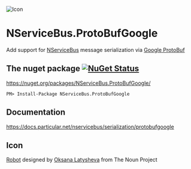 ![Icon](https://raw.githubusercontent.com/SimonCropp/NServiceBus.ProtoBuf/master/Icon/package_icon.png)

NServiceBus.ProtoBufGoogle
===========================

Add support for [NServiceBus](https://docs.particular.net/nservicebus/) message serialization via [Google ProtoBuf](https://github.com/google/protobuf)


## The nuget package  [![NuGet Status](https://img.shields.io/nuget/v/NServiceBus.ProtoBufGoogle.svg?style=flat)](https://www.nuget.org/packages/NServiceBus.ProtoBufGoogle/)

https://nuget.org/packages/NServiceBus.ProtoBufGoogle/

    PM> Install-Package NServiceBus.ProtoBufGoogle


## Documentation

https://docs.particular.net/nservicebus/serialization/protobufgoogle


## Icon

<a href="https://thenounproject.com/term/robot/826086/" target="_blank">Robot</a> designed by <a href="https://thenounproject.com/latyshevaoksana/" target="_blank">Oksana Latysheva</a> from The Noun Project
